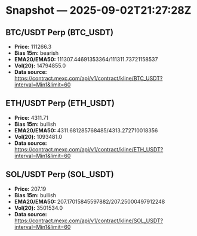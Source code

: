 # Snapshot — 2025-09-02T21:27:28Z

## BTC/USDT Perp (BTC_USDT)
- **Price:** 111266.3
- **Bias 15m:** bearish
- **EMA20/EMA50:** 111307.44691353364/111311.73721158537
- **Vol(20):** 14794855.0
- **Data source:** https://contract.mexc.com/api/v1/contract/kline/BTC_USDT?interval=Min1&limit=60

## ETH/USDT Perp (ETH_USDT)
- **Price:** 4311.71
- **Bias 15m:** bullish
- **EMA20/EMA50:** 4311.681285768485/4313.272710018356
- **Vol(20):** 1093481.0
- **Data source:** https://contract.mexc.com/api/v1/contract/kline/ETH_USDT?interval=Min1&limit=60

## SOL/USDT Perp (SOL_USDT)
- **Price:** 207.19
- **Bias 15m:** bullish
- **EMA20/EMA50:** 207.17015845597882/207.25000497912248
- **Vol(20):** 3501534.0
- **Data source:** https://contract.mexc.com/api/v1/contract/kline/SOL_USDT?interval=Min1&limit=60
